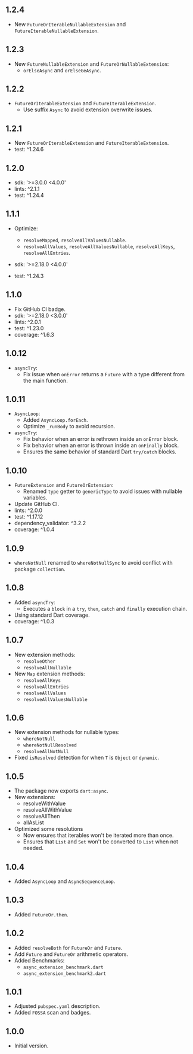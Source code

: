 ## 1.2.4

- New `FutureOrIterableNullableExtension` and `FutureIterableNullableExtension`.

## 1.2.3

- New `FutureNullableExtension` and `FutureOrNullableExtension`:
  - `orElseAsync` and `orElseGeAsync`.

## 1.2.2

- `FutureOrIterableExtension` and `FutureIterableExtension`.
  - Use suffix `Async` to avoid extension overwrite issues. 

## 1.2.1

- New `FutureOrIterableExtension` and `FutureIterableExtension`.
- test: ^1.24.6

## 1.2.0

- sdk: '>=3.0.0 <4.0.0'
- lints: ^2.1.1
- test: ^1.24.4

## 1.1.1

- Optimize:
  - `resolveMapped`, `resolveAllValuesNullable`.
  - `resolveAllValues`, `resolveAllValuesNullable`, `resolveAllKeys`, `resolveAllEntries`.

- sdk: '>=2.18.0 <4.0.0'
- test: ^1.24.3

## 1.1.0

- Fix GitHub CI badge.
- sdk: '>=2.18.0 <3.0.0'
- lints: ^2.0.1
- test: ^1.23.0
- coverage: ^1.6.3 

## 1.0.12

- `asyncTry`:
  - Fix issue when `onError` returns a `Future` with a type different from the main function.

## 1.0.11

- `AsyncLoop`:
  - Added `AsyncLoop.forEach`.
  - Optimize `_runBody` to avoid recursion.
- `asyncTry`:
  - Fix behavior when an error is rethrown inside an `onError` block.
  - Fix behavior when an error is thrown inside an `onFinally` block.
  - Ensures the same behavior of standard Dart `try/catch` blocks.

## 1.0.10

- `FutureExtension` and `FutureOrExtension`:
  - Renamed `type` getter to `genericType` to avoid issues with nullable variables.
- Update GitHub CI.
- lints: ^2.0.0
- test: ^1.17.12
- dependency_validator: ^3.2.2
- coverage: ^1.0.4

## 1.0.9

- `whereNotNull` renamed to `whereNotNullSync` to avoid conflict with package `collection`.

## 1.0.8

- Added `asyncTry`:
  - Executes a `block` in a `try`, `then`, `catch` and `finally` execution chain.
- Using standard Dart coverage.
- coverage: ^1.0.3

## 1.0.7

- New extension methods:
  - `resolveOther`
  - `resolveAllNullable`
- New `Map` extension methods:
  - `resolveAllKeys`
  - `resolveAllEntries`
  - `resolveAllValues`
  - `resolveAllValuesNullable`

## 1.0.6

- New extension methods for nullable types:
  - `whereNotNull`
  - `whereNotNullResolved`
  - `resolveAllNotNull`
- Fixed `isResolved` detection for when `T` is `Object` or `dynamic`.

## 1.0.5

- The package now exports `dart:async`.
- New extensions:
  - resolveWithValue
  - resolveAllWithValue
  - resolveAllThen
  - allAsList
- Optimized some resolutions
  - Now ensures that iterables won't be iterated more than once.
  - Ensures that `List` and `Set` won't be converted to `List` when not needed.

## 1.0.4

- Added `AsyncLoop` and `AsyncSequenceLoop`. 

## 1.0.3

- Added `FutureOr.then`.

## 1.0.2

- Added `resolveBoth` for `FutureOr` and `Future`.
- Add `Future` and `FutureOr` arithmetic operators.
- Added Benchmarks:
  - `async_extension_benchmark.dart`
  - `async_extension_benchmark2.dart`

## 1.0.1

- Adjusted `pubspec.yaml` description.
- Added `FOSSA` scan and badges.

## 1.0.0

- Initial version.
